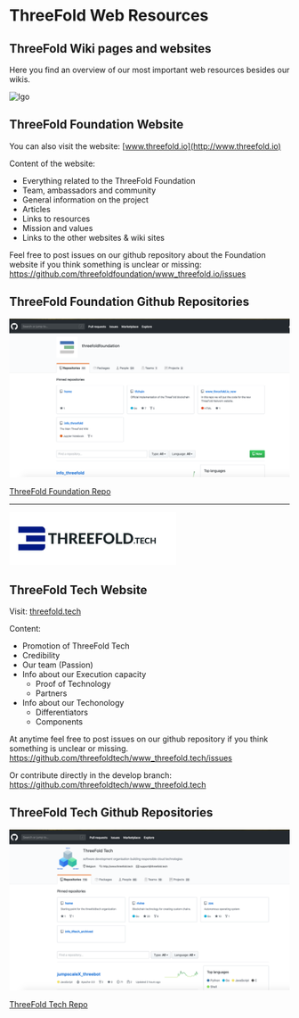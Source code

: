 # ThreeFold Web Resources

## ThreeFold Wiki pages and websites
Here you find an overview of our most important web resources besides our wikis.

![lgo](large_tfn_3.png)

## ThreeFold Foundation Website

You can also visit the website: 
[www.threefold.io](http://www.threefold.io)

Content of the website:
- Everything related to the ThreeFold Foundation
- Team, ambassadors and community
- General information on the project
- Articles
- Links to resources
- Mission and values
- Links to the other websites & wiki sites

Feel free to post issues on our github repository about the Foundation website if you think something is unclear or missing: https://github.com/threefoldfoundation/www_threefold.io/issues

## ThreeFold Foundation Github Repositories

![foundation repo image](./img/foundation_repo.png)

<a href="https://github.com/threefoldfoundation" target="_blank">ThreeFold Foundation Repo</a>

---
<img src=img/threefoldtech.jpg width="300">

## ThreeFold Tech Website

Visit: [threefold.tech](https://threefold.tech)

Content:
- Promotion of ThreeFold Tech
- Credibility
- Our team (Passion)
- Info about our Execution capacity
    - Proof of Technology
    - Partners
- Info about our Techonology
    - Differentiators
    - Components

At anytime feel free to post issues on our github repository if you think something is unclear or missing.
https://github.com/threefoldtech/www_threefold.tech/issues

Or contribute directly in the develop branch:
https://github.com/threefoldtech/www_threefold.tech


## ThreeFold Tech Github Repositories
![tech repo image](./img/threefoldtech_repo.png)

<a href="https://github.com/threefoldtech" target="_blank">ThreeFold Tech Repo</a>

